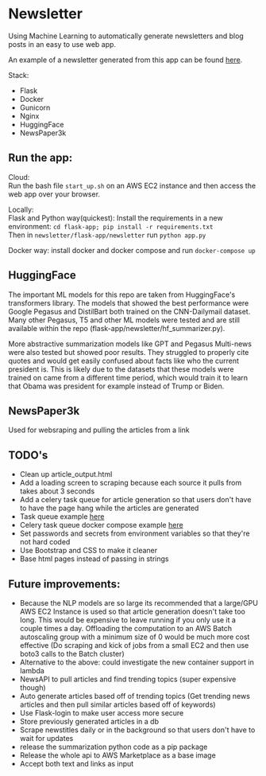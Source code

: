 # Newsletter

Using Machine Learning to automatically generate newsletters and blog posts in an easy to use web app.

An example of a newsletter generated from this app can be found [here](https://www.outpost-news.com/2020/11/25/affirmative-action-what-do-the-left-and-right-think/).

Stack: 
- Flask
- Docker
- Gunicorn
- Nginx
- HuggingFace
- NewsPaper3k

## Run the app:
Cloud:<br>
Run the bash file `start_up.sh` on an AWS EC2 instance and then access the web app over your browser.

Locally:<br>
Flask and Python way(quickest): Install the requirements in a new environment: `cd flask-app; pip install -r requirements.txt`<br>
Then in `newsletter/flask-app/newsletter` run `python app.py`

Docker way: install docker and docker compose and run `docker-compose up`


## HuggingFace
The important ML models for this repo are taken from HuggingFace's transformers library.
The models that showed the best performance were Google Pegasus and DistilBart both trained on 
the CNN-Dailymail dataset. Many other Pegasus, T5 and other ML models were tested and are still 
available within the repo (flask-app/newsletter/hf_summarizer.py). 

More abstractive summarization models like GPT and Pegasus Multi-news were also tested but showed
poor results. They struggled to properly cite quotes and would get easily confused about facts like
who the current president is. This is likely due to the datasets that these models were trained on came from a different
time period, which would train it to learn that Obama was president for example instead of Trump or Biden.

## NewsPaper3k
Used for websraping and pulling the articles from a link


## TODO's
- Clean up article_output.html
- Add a loading screen to scraping because each source it pulls from takes about 3 seconds
- Add a celery task queue for article generation so that users don't have to have the page hang while the articles are generated
- Task queue example [here](https://blog.miguelgrinberg.com/post/using-celery-with-flask)
- Celery task queue docker compose example [here](https://nickjanetakis.com/blog/dockerize-a-flask-celery-and-redis-application-with-docker-compose)
- Set passwords and secrets from environment variables so that they're not hard coded
- Use Bootstrap and CSS to make it cleaner
- Base html pages instead of passing in strings


## Future improvements:
- Because the NLP models are so large its recommended that a large/GPU AWS EC2 Instance is used
so that article generation doesn't take too long. This would be expensive to leave running if you
only use it a couple times a day. Offloading the computation to an AWS Batch autoscaling group with 
a minimum size of 0 would be much more cost effective (Do scraping and kick of jobs from a small
EC2 and then use boto3 calls to the Batch cluster)
- Alternative to the above: could investigate the new container support in lambda
- NewsAPI to pull articles and find trending topics (super expensive though)
- Auto generate articles based off of trending topics (Get trending news articles and then pull 
similar articles based off of keywords)
- Use Flask-login to make user access more secure
- Store previously generated articles in a db
- Scrape newstitles daily or in the background so that users don't have to wait for updates
- release the summarization python code as a pip package
- Release the whole api to AWS Marketplace as a base image
- Accept both text and links as input


